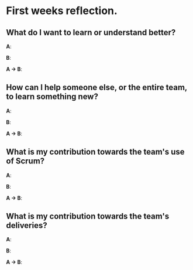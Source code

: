 # First weeks reflection.

## What do I want to learn or understand better?

**A**:

**B**:

**A -> B**:

## How can I help someone else, or the entire team, to learn something new?

**A**:

**B**:

**A -> B**:

## What is my contribution towards the team's use of Scrum?

**A**:

**B**:

**A -> B**:

## What is my contribution towards the team's deliveries?

**A**:

**B**:

**A -> B**:
